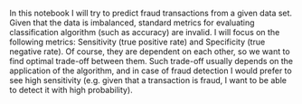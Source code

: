 In this notebook I will try to predict fraud transactions from a given data set. Given that the data is imbalanced, standard metrics for evaluating classification algorithm (such as accuracy) are invalid. I will focus on the following metrics: Sensitivity (true positive rate) and Specificity (true negative rate). Of course, they are dependent on each other, so we want to find optimal trade-off between them. Such trade-off usually depends on the application of the algorithm, and in case of fraud detection I would prefer to see high sensitivity (e.g. given that a transaction is fraud, I want to be able to detect it with high probability).
